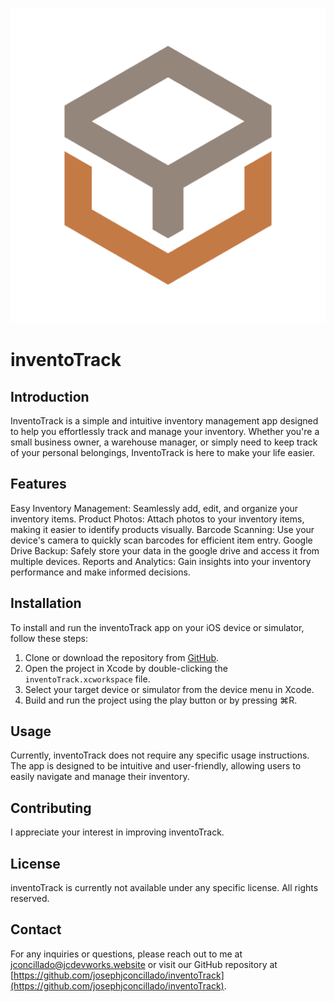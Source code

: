 <p align="center">
  <img src="inventoTrack/Assets.xcassets/appLogo.imageset/appIcon.png" alt="Logo">
</p>

# inventoTrack

## Introduction

InventoTrack is a simple and intuitive inventory management app designed to help you effortlessly track and manage your inventory. Whether you're a small business owner, a warehouse manager, or simply need to keep track of your personal belongings, InventoTrack is here to make your life easier.

## Features

Easy Inventory Management: Seamlessly add, edit, and organize your inventory items.
Product Photos: Attach photos to your inventory items, making it easier to identify products visually.
Barcode Scanning: Use your device's camera to quickly scan barcodes for efficient item entry.
Google Drive Backup: Safely store your data in the google drive and access it from multiple devices.
Reports and Analytics: Gain insights into your inventory performance and make informed decisions.

## Installation

To install and run the inventoTrack app on your iOS device or simulator, follow these steps:

1. Clone or download the repository from [GitHub](https://github.com/josephjconcillado/inventoTrack).
2. Open the project in Xcode by double-clicking the `inventoTrack.xcworkspace` file.
3. Select your target device or simulator from the device menu in Xcode.
4. Build and run the project using the play button or by pressing ⌘R.

## Usage

Currently, inventoTrack does not require any specific usage instructions. The app is designed to be intuitive and user-friendly, allowing users to easily navigate and manage their inventory.

## Contributing

I appreciate your interest in improving inventoTrack.

## License

inventoTrack is currently not available under any specific license. All rights reserved.

## Contact

For any inquiries or questions, please reach out to me at jconcillado@jcdevworks.website or visit our GitHub repository at [https://github.com/josephjconcillado/inventoTrack](https://github.com/josephjconcillado/inventoTrack).

